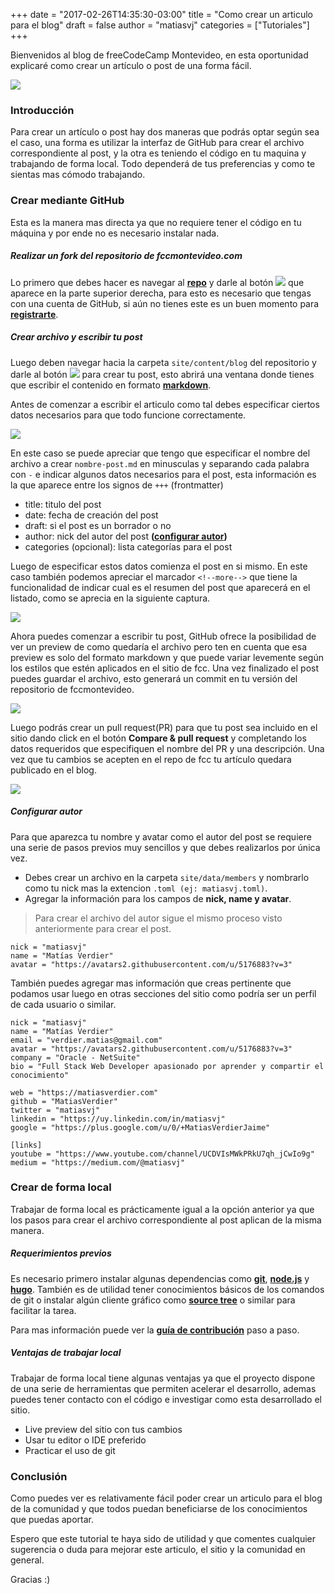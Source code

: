 +++
date = "2017-02-26T14:35:30-03:00"
title = "Como crear un articulo para el blog"
draft = false
author = "matiasvj"
categories = ["Tutoriales"]
+++

Bienvenidos al blog de freeCodeCamp Montevideo, en esta oportunidad explicaré como crear un artículo o post de una forma fácil.

<!--more-->

![](/img/como-crear-articulo.jpg)

### Introducción

Para crear un artículo o post hay dos maneras que podrás optar según sea el caso, una forma es utilizar la interfaz de GitHub para crear el archivo correspondiente al post, y la otra es teniendo el código en tu maquina y trabajando de forma local. Todo dependerá de tus preferencias y como te sientas mas cómodo trabajando.

### Crear mediante GitHub

Esta es la manera mas directa ya que no requiere tener el código en tu máquina y por ende no es necesario instalar nada.

##### Realizar un fork del repositorio de fccmontevideo.com

Lo primero que debes hacer es navegar al **[repo](https://github.com/FreeCodeCampMontevideo/fccmontevideo.com)** y darle al botón <img class="inline-image" src="/img/fork-button.png"> que aparece en la parte superior derecha, para esto es necesario que tengas con una cuenta de GitHub, si aún no tienes este es un buen momento para **[registrarte](https://github.com/join)**.

##### Crear archivo y escribir tu post

Luego deben navegar hacia la carpeta `site/content/blog` del repositorio y darle al botón <img class="inline-image" src="/img/create-new-file-button.png"> para crear tu post, esto abrirá una ventana donde tienes que escribir el contenido en formato **[markdown](https://guides.github.com/features/mastering-markdown/)**.

Antes de comenzar a escribir el articulo como tal debes especificar ciertos datos necesarios para que todo funcione correctamente.

![](/img/post-metadata.png)

En este caso se puede apreciar que tengo que especificar el nombre del archivo a crear `nombre-post.md` en minusculas y separando cada palabra con `-` e indicar algunos datos necesarios para el post, esta información es la que aparece entre los signos de `+++` (frontmatter)

- title: titulo del post
- date: fecha de creación del post
- draft: si el post es un borrador o no
- author: nick del autor del post **([configurar autor](#configurar-autor))**
- categories (opcional): lista categorías para el post

Luego de especificar estos datos comienza el post en si mismo. En este caso también podemos apreciar el marcador `<!--more-->` que tiene la funcionalidad de indicar cual es el resumen del post que aparecerá en el listado, como se aprecia en la siguiente captura.

![](/img/post-list-view.png)

Ahora puedes comenzar a escribir tu post, GitHub ofrece la posibilidad de ver un preview de como quedaría el archivo pero ten en cuenta que esa preview es solo del formato markdown y que puede variar levemente según los estilos que estén aplicados en el sitio de fcc.
Una vez finalizado el post puedes guardar el archivo, esto generará un commit en tu versión del repositorio de fccmontevideo.

![](/img/save-post.png)

Luego podrás crear un pull request(PR) para que tu post sea incluido en el sitio dando click en el botón **Compare & pull request** y completando los datos requeridos que especifiquen el nombre del PR y una descripción. Una vez que tu cambios se acepten en el repo de fcc tu artículo quedara publicado en el blog.

![](/img/post-pull-request.png)

##### Configurar autor

Para que aparezca tu nombre y avatar como el autor del post se requiere una serie de pasos previos muy sencillos y que debes realizarlos por única vez.

- Debes crear un archivo en la carpeta `site/data/members` y nombrarlo como tu nick mas la extencion `.toml (ej: matiasvj.toml)`.
- Agregar la información para los campos de **nick, name y avatar**.

> Para crear el archivo del autor sigue el mismo proceso visto anteriormente para crear el post.

```
nick = "matiasvj"
name = "Matías Verdier"
avatar = "https://avatars2.githubusercontent.com/u/5176883?v=3"
```

También puedes agregar mas información que creas pertinente que podamos usar luego en otras secciones del sitio como podría ser un perfil de cada usuario o similar.

```
nick = "matiasvj"
name = "Matías Verdier"
email = "verdier.matias@gmail.com"
avatar = "https://avatars2.githubusercontent.com/u/5176883?v=3"
company = "Oracle - NetSuite"
bio = "Full Stack Web Developer apasionado por aprender y compartir el conocimiento"

web = "https://matiasverdier.com"
github = "MatiasVerdier"
twitter = "matiasvj"
linkedin = "https://uy.linkedin.com/in/matiasvj"
google = "https://plus.google.com/u/0/+MatiasVerdierJaime"

[links]
youtube = "https://www.youtube.com/channel/UCDVIsMWkPRkU7qh_jCwIo9g"
medium = "https://medium.com/@matiasvj"

```

### Crear de forma local

Trabajar de forma local es prácticamente igual a la opción anterior ya que los pasos para crear el archivo correspondiente al post aplican de la misma manera.

##### Requerimientos previos

Es necesario primero instalar algunas dependencias como **[git](https://git-scm.com/download)**, **[node.js](https://nodejs.org/en/)** y **[hugo](https://gohugo.io/)**.
También es de utilidad tener conocimientos básicos de los comandos de git o instalar algún cliente gráfico como **[source tree](https://www.sourcetreeapp.com/)** o similar para facilitar la tarea.

Para mas información puede ver la **[guía de contribución](https://github.com/MatiasVerdier/fccmontevideo.com/blob/staging/CONTRIBUTING.md)** paso a paso.

##### Ventajas de trabajar local

Trabajar de forma local tiene algunas ventajas ya que el proyecto dispone de una serie de herramientas que permiten acelerar el desarrollo, ademas puedes tener contacto con el código e investigar como esta desarrollado el sitio.

- Live preview del sitio con tus cambios
- Usar tu editor o IDE preferido
- Practicar el uso de git

### Conclusión

Como puedes ver es relativamente fácil poder crear un articulo para el blog de la comunidad y que todos puedan beneficiarse de los conocimientos que puedas aportar.

Espero que este tutorial te haya sido de utilidad y que comentes cualquier sugerencia o duda para mejorar este articulo, el sitio y la comunidad en general.

Gracias :)
